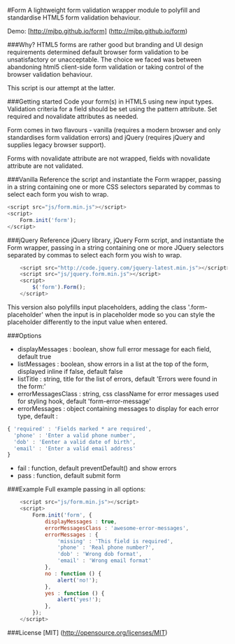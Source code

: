 #Form
A lightweight form validation wrapper module to polyfill and standardise HTML5 form validation behaviour. 

Demo: [http://mjbp.github.io/form] (http://mjbp.github.io/form)

###Why?
HTML5 forms are rather good but branding and UI design requirements determined default browser form validation to be unsatisfactory or unacceptable. The choice we faced was between abandoning html5 client-side form validation or taking control of the browser validation behaviour. 

This script is our attempt at the latter.

###Getting started
Code your form(s) in HTML5 using new input types. Validation criteria for a field should be set using the pattern attribute. Set required and novalidate attributes as needed.

Form comes in two flavours - vanilla (requires a modern browser and only standardises form validation errors) and jQuery (requires jQuery and supplies legacy browser support).

Forms with novalidate attribute are not wrapped, fields with novalidate attribute are not validated.

###Vanilla
Reference the script and instantiate the Form wrapper, passing in a string containing one or more CSS selectors separated by commas to select each form you wish to wrap.
```javascript
<script src="js/form.min.js"></script>
<script>
    Form.init('form');
</script>
```

###jQuery
Reference jQuery library, jQuery Form script, and instantiate the Form wrapper, passing in a string containing one or more JQuery selectors separated by commas to select each form you wish to wrap.

```javascript
    <script src="http://code.jquery.com/jquery-latest.min.js"></script>
    <script src="js/jquery.form.min.js"></script>
    <script>
        $('form').Form();
    </script>
```

This version also polyfills input placeholders, adding the class '.form-placeholder' when the input is in placeholder mode so you can style the placeholder differently to the input value when entered.

###Options
* displayMessages : boolean, show full error message for each field, default true 
* listMessages : boolean, show errors in a list at the top of the form, displayed inline if false, default false
* listTitle : string, title for the list of errors, default 'Errors were found in the form:'
* errorMessagesClass : string, css className for error messages used for styling hook, default 'form-error-message'
* errorMessages : object containing messages to display for each error type, default :
```javascript
{ 'required' : 'Fields marked * are required',
  'phone' : 'Enter a valid phone number',
  'dob' : 'Eenter a valid date of birth',
  'email' : 'Enter a valid email address'
}
```
* fail : function, default preventDefault() and show errors
* pass : function, default submit form

###Example
Full example passing in all options:
```javascript
    <script src="js/form.min.js"></script>
    <script>
        Form.init('form', {
            displayMessages : true,
            errorMessagesClass : 'awesome-error-messages',
            errorMessages : {
                'missing' : 'This field is required',
                'phone' : 'Real phone number?',
                'dob' : 'Wrong dob format',
                'email' : 'Wrong email format'
            },
            no : function () {
                alert('no!');
            },
            yes : function () {
                alert('yes!');
            },
        });
    </script>
```

###License
[MIT] (http://opensource.org/licenses/MIT)



